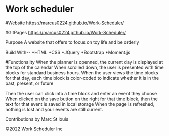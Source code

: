 # Work scheduler


#Website https://marcus0224.github.io/Work-Scheduler/

#GitPages https://marcus0224.github.io/Work-Scheduler/


Purpose
A website that offers to focus on toy life and be orderly 

Build With--
*HTML 
*CSS 
*JQuery 
*Bootstrap
*Moment.js

#Functionality
When the planner is openned, the current day is displayed at the top of the calendar
When scrolled down, the user is presented with time blocks for standard business hours.
When the user views the time blocks for that day, each time block is color-coded to indicate whether it is in the past, present, or future

Then the user can click into a time block and enter an event they choose 
When clicked on the save button on the right for that time block, then the text for that event is saved in local storage
When the page is refreshed, nothing is lost and your events are still current. 



Contributions
 by Marc St louis

©️2022 Work Scheduler Inc
